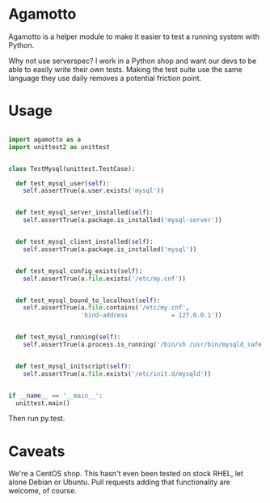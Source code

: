 Agamotto
========

Agamotto is a helper module to make it easier to test a running system with
Python.

Why not use serverspec? I work in a Python shop and want our devs to be able
to easily write their own tests. Making the test suite use the same language
they use daily removes a potential friction point.

Usage
=====
```python

import agamotto as a
import unittest2 as unittest


class TestMysql(unittest.TestCase):

  def test_mysql_user(self):
    self.assertTrue(a.user.exists('mysql'))


  def test_mysql_server_installed(self):
    self.assertTrue(a.package.is_installed('mysql-server'))


  def test_mysql_client_installed(self):
    self.assertTrue(a.package.is_installed('mysql'))


  def test_mysql_config_exists(self):
    self.assertTrue(a.file.exists('/etc/my.cnf'))


  def test_mysql_bound_to_localhost(self):
    self.assertTrue(a.file.contains('/etc/my.cnf',
                    'bind-address            = 127.0.0.1'))


  def test_mysql_running(self):
    self.assertTrue(a.process.is_running('/bin/sh /usr/bin/mysqld_safe'))


  def test_mysql_initscript(self):
    self.assertTrue(a.file.exists('/etc/init.d/mysqld'))


if __name__ == '__main__':
  unittest.main()

```

Then run py.test.

Caveats
=======
We're a CentOS shop. This hasn't even been tested on stock RHEL, let alone
Debian or Ubuntu. Pull requests adding that functionality are welcome, of course.
